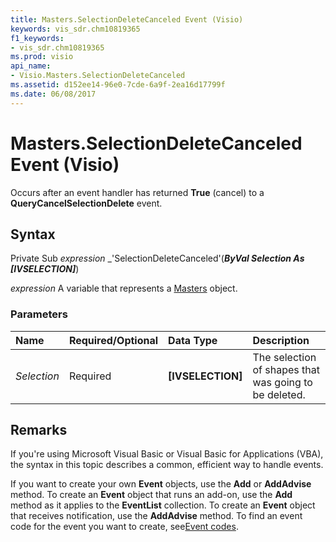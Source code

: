 ```yaml
---
title: Masters.SelectionDeleteCanceled Event (Visio)
keywords: vis_sdr.chm10819365
f1_keywords:
- vis_sdr.chm10819365
ms.prod: visio
api_name:
- Visio.Masters.SelectionDeleteCanceled
ms.assetid: d152ee14-96e0-7cde-6a9f-2ea16d17799f
ms.date: 06/08/2017
---
```



# Masters.SelectionDeleteCanceled Event (Visio)

Occurs after an event handler has returned  **True** (cancel) to a **QueryCancelSelectionDelete** event.


## Syntax

Private Sub  _expression_ _'SelectionDeleteCanceled'(**_ByVal Selection As [IVSELECTION]_**)

 _expression_ A variable that represents a [Masters](./Visio.Masters.md) object.


### Parameters



|**Name**|**Required/Optional**|**Data Type**|**Description**|
|:-----|:-----|:-----|:-----|
| _Selection_|Required| **[IVSELECTION]**|The selection of shapes that was going to be deleted.|

## Remarks

If you're using Microsoft Visual Basic or Visual Basic for Applications (VBA), the syntax in this topic describes a common, efficient way to handle events.

If you want to create your own  **Event** objects, use the **Add** or **AddAdvise** method. To create an **Event** object that runs an add-on, use the **Add** method as it applies to the **EventList** collection. To create an **Event** object that receives notification, use the **AddAdvise** method. To find an event code for the event you want to create, see[Event codes](../visio/Concepts/event-codesvisio.md).


